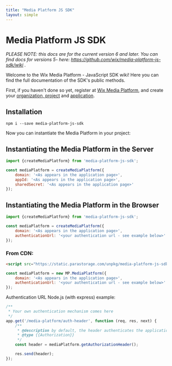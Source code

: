 ```yaml
---
title: "Media Platform JS SDK"
layout: simple
---
```


# Media Platform JS SDK

_PLEASE NOTE: this docs are for the current version 6 and later. 
You can find docs for versions 5- here: https://github.com/wix/media-platform-js-sdk/wiki ._

Welcome to the Wix Media Platform - JavaScript SDK wiki!
Here you can find the full documentation of the SDK's public methods.

First, if you haven't done so yet, register at [Wix Media Platform][wixmp-url], and create your [organization, project][org-and-project-start] and [application][application-start].

## Installation
```
npm i --save media-platform-js-sdk
```

Now you can instantiate the Media Platform in your project:

## Instantiating the Media Platform in the Server

```javascript
import {createMediaPlatform} from 'media-platform-js-sdk';

const mediaPlatform = createMediaPlatform({
    domain: '<As appears in the application page>',
    appId: '<As appears in the application page>',
    sharedSecret: '<As appears in the application page>'
});
```
## Instantiating the Media Platform in the Browser

```javascript
import {createMediaPlatform} from 'media-platform-js-sdk';

const mediaPlatform = createMediaPlatform({
    domain: '<As appears in the application page>',
    authenticationUrl: '<your authentication url - see example below>'
});
```

### From CDN:
```html
<script src="https://static.parastorage.com/unpkg/media-platform-js-sdk@6.0.0-alpha.36/dist/statics/media-platform.bundle.min.js"></script>
```

```javascript
const mediaPlatform = new MP.MediaPlatform({
    domain: '<As appears in the application page>',
    authenticationUrl: '<your authentication url - see example below>'
});
```

Authentication URL Node.js (with express) example:

```javascript
/**
 * Your own authentication mechanism comes here
 */
app.get('/media-platform/auth-header', function (req, res, next) {
    /**
     * @description by default, the header authenticates the application
     * @type {{Authorization}}
     */
    const header = mediaPlatform.getAuthorizationHeader();

    res.send(header);
});
```

[wix-url]: https://www.wix.com/
[wixmp-url]: https://console.wixmp.com/
[org-and-project-start]: https://support.wixmp.com/en/article/creating-your-organization-and-project
[application-start]: https://support.wixmp.com/en/article/creating-your-first-application


